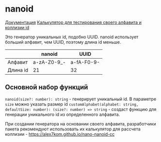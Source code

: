 # nanoid

[Документация](https://github.com/ai/nanoid/blob/HEAD/README.ru.md)
[Калькулятор для тестирования своего алфавита и коллизии id](https://alex7kom.github.io/nano-nanoid-cc)

Это генератор уникальных id, подобно UUID. nanoid использует больший алфавит, чем UUID, поэтому длина id меньше.

|          | nanoid       | UUID       |
| -------- | ------------ | ---------- |
| Алфавит  | a-zA-Z0-9\_- | a-fA-F0-9- |
| Длина id | 21           | 32         |

## Основной набор функций

`nanoid(size?: number): string` - генерирует уникальный id. В параметре `size` можно указать размер id
`customAlphabet(alphabet: string, defaultSize: number): (size?: number) => string` - создаст функцию для генерации уникального id из определенного алфавита.

При создании генератора на основании своего алфавита, разработчики пакета рекомендуют использовать их калькулятор для рассчета коллизии - https://alex7kom.github.io/nano-nanoid-cc